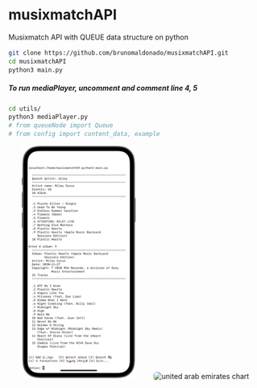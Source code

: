 # musixmatchAPI
Musixmatch API with QUEUE data structure on python

```sh
git clone https://github.com/brunomaldonado/musixmatchAPI.git
cd musixmatchAPI
python3 main.py
```

##### To run mediaPlayer, uncomment and comment line 4, 5

```sh
cd utils/
python3 mediaPlayer.py
# from queueNode import Queue
# from config import content_data, example
```

<p align="center">
  <img src="./screenshot/enqueue.PNG" style="border-radius:6px" width="45%" alt="trinidad_and_tobago chart">
&nbsp; &nbsp; &nbsp; &nbsp;
  <img src="./screenshot/dequeue.gif" style="border-radius:6px" width="41%" alt="united arab emirates chart">
</p>
<!-- <p align="center">
  <img src="./images/gibraltar_europe.png" style="border-radius:6px", width="45% alt="gibraltar chart">
&nbsp; &nbsp; &nbsp; &nbsp;
  <img src="./images/pie_asian_continent.png" style="border-radius:6px", width="45% alt="asian_continent chart">
</p> -->
